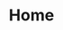 ---
layout: home

title: Home

hero:
  name: Home
  text: zhuang-xd
  tagline: Discovering our passions and hobbies is the key to easing feelings of sorrow
  image:
    src: /images/home.gif
    alt: logo
  actions:
    - theme: brand
      text: 目录
      link: /list/1.md
    - theme: brand
      text: 工具
      link: /pages/工具导航.md
---